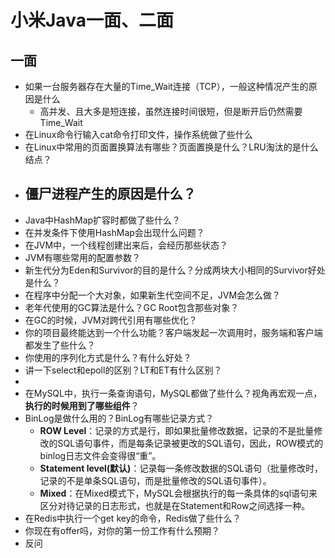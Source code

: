 # 小米Java一面、二面



## 一面

- 如果一台服务器存在大量的Time_Wait连接（TCP），一般这种情况产生的原因是什么
  - 高并发、且大多是短连接，虽然连接时间很短，但是断开后仍然需要Time_Wait
- 在Linux命令行输入cat命令打印文件，操作系统做了些什么
- 在Linux中常用的页面置换算法有哪些？页面置换是什么？LRU淘汰的是什么结点？
- 僵尸进程产生的原因是什么？
  - 
- Java中HashMap扩容时都做了些什么？
- 在并发条件下使用HashMap会出现什么问题？
- 在JVM中，一个线程创建出来后，会经历那些状态？
- JVM有哪些常用的配置参数？
- 新生代分为Eden和Survivor的目的是什么？分成两块大小相同的Survivor好处是什么？
- 在程序中分配一个大对象，如果新生代空间不足，JVM会怎么做？
- 老年代使用的GC算法是什么？GC Root包含那些对象？
- 在GC的时候，JVM对跨代引用有哪些优化？
- 你的项目最终能达到一个什么功能？客户端发起一次调用时，服务端和客户端都发生了些什么？
- 你使用的序列化方式是什么？有什么好处？
- 讲一下select和epoll的区别？LT和ET有什么区别？
- 
- 在MySQL中，执行一条查询语句，MySQL都做了些什么？视角再宏观一点，**执行的时候用到了哪些组件**？
- BinLog是做什么用的？BinLog有哪些记录方式？
  - **ROW Level**：记录的方式是行，即如果批量修改数据，记录的不是批量修改的SQL语句事件，而是每条记录被更改的SQL语句，因此，ROW模式的binlog日志文件会变得很“重”。
  - **Statement level(默认)**：记录每一条修改数据的SQL语句（批量修改时，记录的不是单条SQL语句，而是批量修改的SQL语句事件）。
  - **Mixed**：在Mixed模式下，MySQL会根据执行的每一条具体的sql语句来区分对待记录的日志形式，也就是在Statement和Row之间选择一种。
- 在Redis中执行一个get key的命令，Redis做了些什么？
- 你现在有offer吗，对你的第一份工作有什么预期？
- 反问



